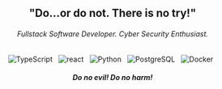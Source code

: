 <h2 align="center"><strong>"Do…or do not. There is no try!"</strong></h2>

<h6 align="center">Fullstack Software Developer. Cyber Security Enthusiast.</h6>

<p align="center">
	<img src="https://img.shields.io/badge/TypeScript-3178C6?style=for-the-badge&logo=TypeScript&logoColor=white" alt="TypeScript" />&nbsp;&nbsp;
	<img src="https://img.shields.io/badge/React-61DAFB?style=for-the-badge&logo=React&logoColor=black" alt="react" />&nbsp;&nbsp;
	<img src="https://img.shields.io/badge/Python-3776AB?style=for-the-badge&logo=Python&logoColor=white" alt="Python" />&nbsp;&nbsp;
	<img src="https://img.shields.io/badge/PostgreSQL-4169E1?style=for-the-badge&logo=PostgreSQL&logoColor=white" alt="PostgreSQL" />&nbsp;&nbsp;
	<img src="https://img.shields.io/badge/Docker-2496ED?style=for-the-badge&logo=Docker&logoColor=white" alt="Docker" />&nbsp;&nbsp;	
</p>	
<h5 align="center"><i>Do no evil! Do no harm!</i><h5/>	

<!-- ea6161,ffc64d,fffc4d,52fa5a -->
<!-- background-image: linear-gradient(to left, #020f1f, #03101e, #04111e, #05121d, #07131c); -->
